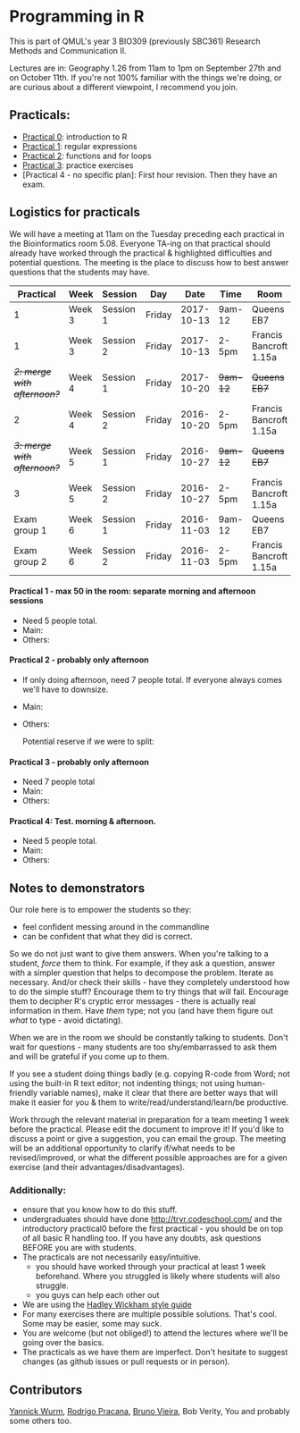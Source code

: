 #  Programming in R

This is part of QMUL's year 3 BIO309 (previously SBC361) Research Methods and Communication II.

Lectures are in: Geography 1.26 from 11am to 1pm on September 27th and on October 11th.  If you're not 100% familiar with the things we're doing, or are curious about a different viewpoint, I recommend you join. 



## Practicals:

* [Practical 0](/2017/practical0.md): introduction to R
* [Practical 1](/2017/practical1.md): regular expressions
* [Practical 2](/2017/practical2.md): functions and for loops
* [Practical 3](/2017/practical3.md): practice exercises
* [Practical 4 - no specific plan]: First hour revision. Then they have an exam.


## Logistics for practicals

We will have a meeting at 11am on the Tuesday preceding each practical in the Bioinformatics room 5.08. Everyone TA-ing on that practical should already have worked through the practical & highlighted difficulties and potential questions. The meeting is the place to discuss how to best answer questions that the students may have. 

|Practical|Week|Session|Day|Date|Time|Room|
|----|----|-------|---|----|----|----|
|1|Week 3|Session 1|Friday|2017-10-13|9am-12|Queens EB7|
|1|Week 3|Session 2|Friday|2017-10-13|2-5pm|Francis Bancroft 1.15a |
|~~*2: merge with afternoon?*~~|Week 4|Session 1|Friday|2017-10-20|~~9am-12~~|~~Queens EB7~~|
| 2|Week 4|Session 2|Friday|2016-10-20|2-5pm|Francis Bancroft 1.15a |
|~~*3: merge with afternoon?*~~|Week 5|Session 1|Friday|2016-10-27|~~9am-12~~|~~Queens EB7~~|
| 3|Week 5|Session 2|Friday|2016-10-27|2-5pm|Francis Bancroft 1.15a |
|Exam group 1|Week 6|Session 1|Friday|2016-11-03|9am-12|Queens EB7|
|Exam group 2|Week 6|Session 2|Friday|2016-11-03|2-5pm|Francis Bancroft 1.15a |





#### Practical 1 - max 50 in the room: separate morning and afternoon sessions
 * Need 5 people total.
 * Main: 
 * Others: 

#### Practical 2 - probably only afternoon
 * If only doing afternoon, need 7 people total.  If everyone always comes we'll have to downsize.
 * Main: 
 * Others: 
 
   Potential reserve if we were to split: 
   
#### Practical 3 - probably only afternoon
 * Need 7 people total 
 * Main:
 * Others:
   
#### Practical 4: Test. morning & afternoon.
 * Need 5 people total.
 * Main:
 * Others:

## Notes to demonstrators

Our role here is to empower the students so they:
   * feel confident messing around in the commandline
   * can be confident that what they did is correct.

So we do not just want to give them answers. When you're talking to a student, *force* them to think. For example, if they ask a question, answer with a simpler question that helps to decompose the problem. Iterate as necessary. And/or check their skills - have they completely understood how to do the simple stuff? Encourage them to try things that will fail. Encourage them to decipher R's cryptic error messages - there is actually real information in them. Have *them* type; not you (and have them figure out *what* to type - avoid dictating).

When we are in the room we should be constantly talking to students. Don't wait for questions - many students are too shy/embarrassed to ask them and will be grateful if you come up to them.

If you see a student doing things badly (e.g. copying R-code from Word; not using the built-in R text editor; not indenting things; not using human-friendly variable names), make it clear that there are better ways that will make it easier for you & them to write/read/understand/learn/be productive.

Work through the relevant material in preparation for a team meeting 1 week before the practical. Please edit the document to improve it! If you'd like to discuss a point or give a suggestion, you can email the group. The meeting will be an additional opportunity to clarify if/what needs to be revised/improved, or what the different possible approaches are for a given exercise (and their advantages/disadvantages).

### Additionally:
* ensure that you know how to do this stuff.
* undergraduates should have done http://tryr.codeschool.com/ and the introductory practical0 before the first practical - you should be on top of all basic R handling too. If you have any doubts, ask questions BEFORE you are with students.
* The practicals are not necessarily easy/intuitive.
  * you should have worked through your practical at least 1 week beforehand. Where you struggled is likely where students will also struggle.
  * you guys can help each other out
* We are using the [Hadley Wickham style guide](http://adv-r.had.co.nz/Style.html)
* For many exercises there are multiple possible solutions. That's cool. Some may be easier, some may suck. 
* You are welcome (but not obliged!) to attend the lectures where we'll be going over the basics.
* The practicals as we have them are imperfect. Don't hesitate to suggest changes (as github issues or pull requests or in person).


## Contributors

[Yannick Wurm](http://yannick.poulet.org), [Rodrigo Pracana](http://www.sbcs.qmul.ac.uk/staff/rodrigopracana.html), [Bruno Vieira](https://github.com/bmpvieira), Bob Verity, You and probably some others too.
